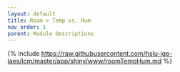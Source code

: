 ```yaml
---
layout: default
title: Room > Temp vs. Hum
nav_order: 1
parent: Module Descriptions
---
```

{% include https://raw.githubusercontent.com/hslu-ige-laes/lcm/master/app/shiny/www/roomTempHum.md %}